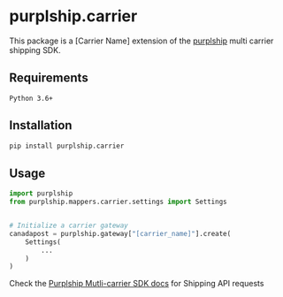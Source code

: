 # purplship.carrier

This package is a [Carrier Name] extension of the [purplship](https://pypi.org/project/purplship) multi carrier shipping SDK.

## Requirements

`Python 3.6+`

## Installation

```bash
pip install purplship.carrier
```

## Usage

```python
import purplship
from purplship.mappers.carrier.settings import Settings


# Initialize a carrier gateway
canadapost = purplship.gateway["[carrier_name]"].create(
    Settings(
        ...
    )
)
```

Check the [Purplship Mutli-carrier SDK docs](https://sdk.purplship.com) for Shipping API requests
